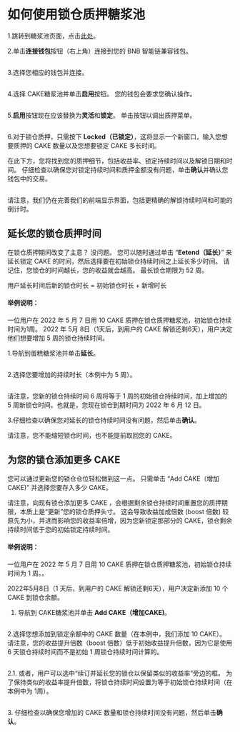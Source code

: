 # 如何使用锁仓质押糖浆池

1.跳转到糖浆池页面，点击[此处](https://pancakeswap.finance/pools)。

2.单击**连接钱包**按钮（右上角）连接到您的 BNB 智能链兼容钱包。

<figure><img src="../../../.gitbook/assets/2.png" alt=""><figcaption></figcaption></figure>

3.选择您相应的钱包并连接。

<figure><img src="../../../.gitbook/assets/3 (3).png" alt=""><figcaption></figcaption></figure>

4.选择 CAKE糖浆池并单击**启用**按钮。 您的钱包会要求您确认操作。

<figure><img src="../../../.gitbook/assets/启用.png" alt=""><figcaption></figcaption></figure>

5.**启用**按钮现在应该替换为**灵活**和**锁定**。 单击按钮以调出质押菜单。

<figure><img src="../../../.gitbook/assets/Stake - before enable.png" alt=""><figcaption></figcaption></figure>

6.对于锁仓质押，只需按下 **Locked（已锁定）**，这将显示一个新窗口，输入您想要质押的 CAKE 数量以及您想要锁定 CAKE 多长时间。

在此下方，您将找到您的质押细节，包括收益率、锁定持续时间以及解锁日期和时间。 仔细检查以确保您对锁定持续时间和质押金额没有问题，单击**确认**并确认您钱包中的交易。

<figure><img src="../../../.gitbook/assets/first time lock.png" alt=""><figcaption></figcaption></figure>

请注意，我们仍在完善我们的前端显示界面，包括更精确的解锁持续时间和可能的倒计时。

## 延长您的锁仓质押时间&#x20;

在锁仓质押期间改变了主意？ 没问题。 您可以随时通过单击 “**Eetend（延长）**” 来延长锁定 CAKE 的时间，然后选择要在初始锁仓持续时间之上延长多少时间。 请记住，您锁仓的时间越长，您的收益就会越高。 最长锁仓期限为 52 周。&#x20;

用户延长时间后新的锁仓时长 = 初始锁仓时长 + 新增时长&#x20;

#### 举例说明：

&#x20;一位用户在 2022 年 5 月 7 日用 10 CAKE 质押在锁仓质押糖浆池，初始锁仓持续时间为1周。 2022 年 5月 8日（1天后，到用户的 CAKE 解锁还剩6天），用户决定他们想要增加 5 周的锁仓持续时间。

1.导航到蛋糕糖浆池并单击**延长**。

<figure><img src="../../../.gitbook/assets/延长1 (1).png" alt=""><figcaption></figcaption></figure>

2.选择您要增加的持续时长（本例中为 5 周）。

<figure><img src="../../../.gitbook/assets/延长2.png" alt=""><figcaption></figcaption></figure>

请注意，您新的锁仓持续时间 6 周将等于 1 周的初始锁仓持续时间，加上增加的 5 周新锁仓时间。也就是，您现在锁仓到期时间为 2022 年 6 月 12 日。

3.仔细检查以确保您对延长的锁仓持续时间没有问题，然后单击**确认**。

请注意，您不能缩短锁仓时间，也不能提前取回您的 CAKE。

## 为您的锁仓添加更多 CAKE&#x20;

您可以通过更新您的锁仓仓位轻松做到这一点。 只需单击 “Add CAKE（增加 CAKE)” 并选择您要存入多少 CAKE。&#x20;

请注意，向现有锁仓添加更多 CAKE ，会根据剩余锁仓持续时间重置您的质押期限，本质上是“更新”您的锁仓质押头寸。 这会导致收益加成倍数 (boost 倍数) 较原先为小，并进而影响您的收益率倍增，因为您新锁定那部分的 CAKE，锁仓剩余持续时间低于您的初始锁定持续时间。&#x20;

#### 举例说明：

&#x20;一位用户在 2022 年 5 月 7 日用 10 CAKE 质押在锁仓质押糖浆池，初始锁仓持续时间为 1 周。。

2022年5月8日（1 天后，到用户的 CAKE 解锁还剩6天），用户决定新添加 10 个 CAKE 到锁仓余额。

1. 导航到 CAKE糖浆池并单击 **Add CAKE（增加CAKE)**。

<figure><img src="../../../.gitbook/assets/延长1.png" alt=""><figcaption></figcaption></figure>

&#x20;2.选择您想添加到锁定余额中的 CAKE 数量（在本例中，我们添加 10 CAKE）。 请注意，您的收益提升倍数（boost 倍数）低于初始收益提升倍数，因为它是使用 6 天锁仓持续时间而不是初始 1 周锁仓持续时间计算的。&#x20;

<figure><img src="../../../.gitbook/assets/添加锁定CAKE.png" alt=""><figcaption></figcaption></figure>

2.1. 或者，用户可以选中“续订并延长您的锁仓以保留类似的收益率”旁边的框。 为了保持类似的收益率提升倍数，将锁仓持续时间设置为等于初始锁仓持续时间（在本例中为 1周）。

<figure><img src="../../../.gitbook/assets/增加并延长.png" alt=""><figcaption></figcaption></figure>

3\. 仔细检查以确保您增加的 CAKE 数量和锁仓持续时间没有问题，然后单击**确认**。
